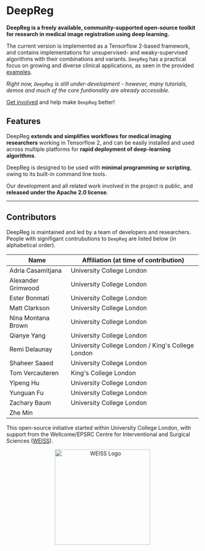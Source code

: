 # DeepReg

**DeepReg is a freely available, community-supported open-source toolkit for research in medical image registration using
deep learning.**

The current version is implemented as a Tensorflow 2-based framework, and contains implementations for
unsupervised- and weaky-supervised algorithms with their combinations and variants. `DeepReg` has a practical focus on growing and diverse clinical applications, as seen in the provided [examples](tutorial_demo.md).

_Right now, `DeepReg` is still under-development - however, many tutorials, demos and much of the core funtionality are already accessible._

[Get involved](CONTRIBUTING.md) and help make `DeepReg` better!

## Features

DeepReg **extends and simplifies workflows for medical imaging researchers** working in Tensorflow 2, and can be easily installed and used across multiple platforms for **rapid deployment of deep-learning algorithms**.

DeepReg is designed to be used with **minimal programming or scripting**, owing to its built-in command line tools.

Our development and all related work involved in the project is public, and **released under the Apache 2.0 license**.

---

## Contributors

DeepReg is maintained and led by a team of developers and researchers. People with signifigant contrubutions to `DeepReg` are listed below (in alphabetical order).

| Name               | Affiliation (at time of contribution)             |
|--------------------|---------------------------------------------------|
| Adria Casamitjana  | University College London                         |
| Alexander Grimwood | University College London                         |
| Ester Bonmati      | University College London                         |
| Matt Clarkson      | University College London                         |
| Nina Montana Brown | University College London                         |
| Qianye Yang        | University College London                         |
| Remi Delaunay      | University College London / King's College London |
| Shaheer Saaed      | University College London                         |
| Tom Vercauteren    | King's College London                             |
| Yipeng Hu          | University College London                         |
| Yunguan Fu         | University College London                         |
| Zachary Baum       | University College London                         |
| Zhe Min            |                                                   |

This open-source initiative started within University College London, with support from the Wellcome/EPSRC Centre for Interventional and Surgical Sciences ([WEISS](https://www.ucl.ac.uk/interventional-surgical-sciences/)).

<p style="text-align: center"><img src='/asset/weiss.jpg' alt='WEISS Logo' width='250'/></p>